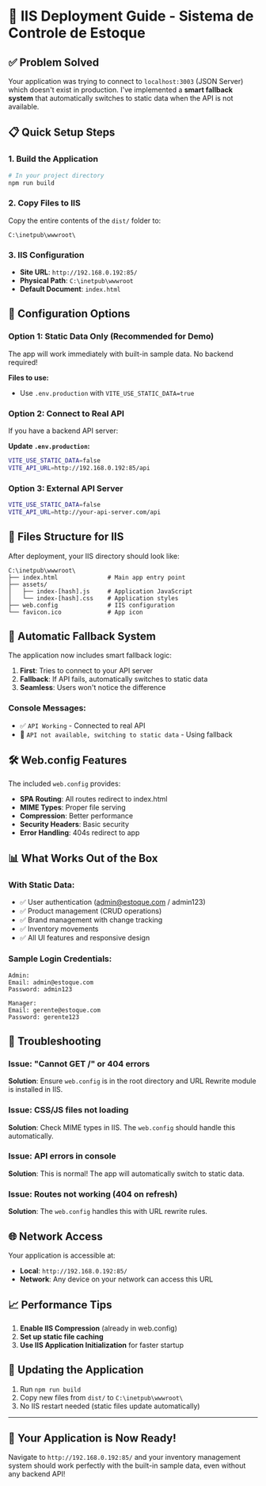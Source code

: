 # 🚀 IIS Deployment Guide - Sistema de Controle de Estoque

## ✅ Problem Solved

Your application was trying to connect to `localhost:3003` (JSON Server) which doesn't exist in production. I've implemented a **smart fallback system** that automatically switches to static data when the API is not available.

## 📋 Quick Setup Steps

### 1. Build the Application

```bash
# In your project directory
npm run build
```

### 2. Copy Files to IIS

Copy the entire contents of the `dist/` folder to:

```
C:\inetpub\wwwroot\
```

### 3. IIS Configuration

- **Site URL**: `http://192.168.0.192:85/`
- **Physical Path**: `C:\inetpub\wwwroot`
- **Default Document**: `index.html`

## 🔧 Configuration Options

### Option 1: Static Data Only (Recommended for Demo)

The app will work immediately with built-in sample data. No backend required!

**Files to use:**

- Use `.env.production` with `VITE_USE_STATIC_DATA=true`

### Option 2: Connect to Real API

If you have a backend API server:

**Update `.env.production`:**

```bash
VITE_USE_STATIC_DATA=false
VITE_API_URL=http://192.168.0.192:85/api
```

### Option 3: External API Server

```bash
VITE_USE_STATIC_DATA=false
VITE_API_URL=http://your-api-server.com/api
```

## 📁 Files Structure for IIS

After deployment, your IIS directory should look like:

```
C:\inetpub\wwwroot\
├── index.html              # Main app entry point
├── assets/
│   ├── index-[hash].js     # Application JavaScript
│   └── index-[hash].css    # Application styles
├── web.config              # IIS configuration
└── favicon.ico             # App icon
```

## 🔄 Automatic Fallback System

The application now includes smart fallback logic:

1. **First**: Tries to connect to your API server
2. **Fallback**: If API fails, automatically switches to static data
3. **Seamless**: Users won't notice the difference

### Console Messages:

- ✅ `API Working` - Connected to real API
- 🚨 `API not available, switching to static data` - Using fallback

## 🛠️ Web.config Features

The included `web.config` provides:

- **SPA Routing**: All routes redirect to index.html
- **MIME Types**: Proper file serving
- **Compression**: Better performance
- **Security Headers**: Basic security
- **Error Handling**: 404s redirect to app

## 📊 What Works Out of the Box

### With Static Data:

- ✅ User authentication (admin@estoque.com / admin123)
- ✅ Product management (CRUD operations)
- ✅ Brand management with change tracking
- ✅ Inventory movements
- ✅ All UI features and responsive design

### Sample Login Credentials:

```
Admin:
Email: admin@estoque.com
Password: admin123

Manager:
Email: gerente@estoque.com
Password: gerente123
```

## 🔧 Troubleshooting

### Issue: "Cannot GET /" or 404 errors

**Solution**: Ensure `web.config` is in the root directory and URL Rewrite module is installed in IIS.

### Issue: CSS/JS files not loading

**Solution**: Check MIME types in IIS. The `web.config` should handle this automatically.

### Issue: API errors in console

**Solution**: This is normal! The app will automatically switch to static data.

### Issue: Routes not working (404 on refresh)

**Solution**: The `web.config` handles this with URL rewrite rules.

## 🌐 Network Access

Your application is accessible at:

- **Local**: `http://192.168.0.192:85/`
- **Network**: Any device on your network can access this URL

## 📈 Performance Tips

1. **Enable IIS Compression** (already in web.config)
2. **Set up static file caching**
3. **Use IIS Application Initialization** for faster startup

## 🔄 Updating the Application

1. Run `npm run build`
2. Copy new files from `dist/` to `C:\inetpub\wwwroot\`
3. No IIS restart needed (static files update automatically)

---

## 🎯 Your Application is Now Ready!

Navigate to `http://192.168.0.192:85/` and your inventory management system should work perfectly with the built-in sample data, even without any backend API!
